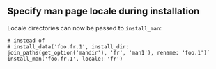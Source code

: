 ## Specify man page locale during installation

Locale directories can now be passed to `install_man`:
    
```meson
# instead of
# install_data('foo.fr.1', install_dir: join_paths(get_option('mandir'), 'fr', 'man1'), rename: 'foo.1')`
install_man('foo.fr.1', locale: 'fr')
```
